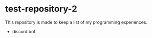 # test-repository-2

This repository is made to keep a list of my programming experiences.
- discord bot
